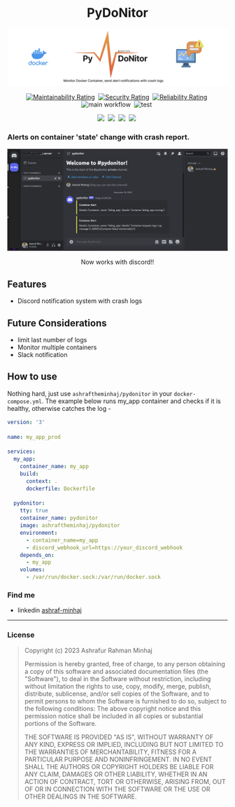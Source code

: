 <div align="center">

# PyDoNitor
![banner](docs/banner.png)

[![Maintainability Rating](https://sonarcloud.io/api/project_badges/measure?project=ashraf-minhaj_pydonitor&metric=sqale_rating)](https://sonarcloud.io/summary/new_code?id=ashraf-minhaj_pydonitor)&nbsp;
[![Security Rating](https://sonarcloud.io/api/project_badges/measure?project=ashraf-minhaj_pydonitor&metric=security_rating)](https://sonarcloud.io/summary/new_code?id=ashraf-minhaj_pydonitor)&nbsp;
[![Reliability Rating](https://sonarcloud.io/api/project_badges/measure?project=ashraf-minhaj_pydonitor&metric=reliability_rating)](https://sonarcloud.io/summary/new_code?id=ashraf-minhaj_pydonitor)&nbsp;
![main workflow](https://github.com/ashraf-minhaj/pydonitor/actions/workflows/image_manager.yml/badge.svg)&nbsp;
![test](https://github.com/ashraf-minhaj/pydonitor/actions/workflows/high_level_test.yml/badge.svg)&nbsp;

![](https://img.shields.io/badge/License-MIT%20License-red?style=plastic&logo=mit)&nbsp;
![](https://img.shields.io/badge/version-1.3%20alpha-orange?style=plastic&logo=version)&nbsp;
![](https://img.shields.io/badge/Docker--blue?style=plastic&logo=docker)&nbsp;
![](https://img.shields.io/badge/Python-3.10-blue?style=plastic&logo=python)&nbsp;
<!-- ![](https://img.shields.io/badge/Github%20Actions-white?style=plastic&logo=githubactions)&nbsp; -->
</div>



### Alerts on container 'state' change with crash report.

<div align="center">

![discord](docs/discord_demo.png)

Now works with discord!!
</div>

## Features
- Discord notification system with crash logs

## Future Considerations
- limit last number of logs
- Monitor multiple containers
- Slack notification

## How to use
Nothing hard, just use `ashraftheminhaj/pydonitor` in your `docker-compose.yml`. The example below runs my_app container and checks if it is healthy, otherwise catches the log -
```yml
version: '3'

name: my_app_prod

services:
  my_app:
    container_name: my_app
    build:
      context: .
      dockerfile: Dockerfile

  pydonitor:
    tty: true
    container_name: pydonitor
    image: ashraftheminhaj/pydonitor
    environment:
      - container_name=my_app
      - discord_webhook_url=https://your_discord_webhook
    depends_on:
      - my_app
    volumes:
      - /var/run/docker.sock:/var/run/docker.sock
```


### Find me 
* linkedin [ashraf-minhaj](https://www.linkedin.com/in/ashraf-minhaj)

----------

###  License
>Copyright (c) 2023 Ashrafur Rahman Minhaj
>
>Permission is hereby granted, free of charge, to any person obtaining a copy
>of this software and associated documentation files (the "Software"), to deal
>in the Software without restriction, including without limitation the rights
>to use, copy, modify, merge, publish, distribute, sublicense, and/or sell
>copies of the Software, and to permit persons to whom the Software is
>furnished to do so, subject to the following conditions:
> The above copyright notice and this permission notice shall be included in all
> copies or substantial portions of the Software.
>
> THE SOFTWARE IS PROVIDED "AS IS", WITHOUT WARRANTY OF ANY KIND, EXPRESS OR
> IMPLIED, INCLUDING BUT NOT LIMITED TO THE WARRANTIES OF MERCHANTABILITY,
> FITNESS FOR A PARTICULAR PURPOSE AND NONINFRINGEMENT. IN NO EVENT SHALL THE
> AUTHORS OR COPYRIGHT HOLDERS BE LIABLE FOR ANY CLAIM, DAMAGES OR OTHER
> LIABILITY, WHETHER IN AN ACTION OF CONTRACT, TORT OR OTHERWISE, ARISING FROM,
> OUT OF OR IN CONNECTION WITH THE SOFTWARE OR THE USE OR OTHER DEALINGS IN THE
> SOFTWARE.